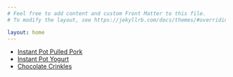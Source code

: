 ```yaml
---
# Feel free to add content and custom Front Matter to this file.
# To modify the layout, see https://jekyllrb.com/docs/themes/#overriding-theme-defaults

layout: home
---
```


- [Instant Pot Pulled Pork](/recipes/pulled-pork)
- [Instant Pot Yogurt](/recipes/yogurt)
- [Chocolate Crinkles](/recipes/chocolate_crinkles)
